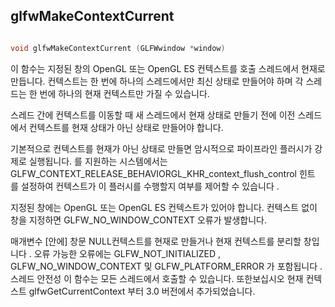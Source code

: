 ## glfwMakeContextCurrent

```c++

void glfwMakeContextCurrent	(GLFWwindow *window)

```

이 함수는 지정된 창의 OpenGL 또는 OpenGL ES 컨텍스트를 호출 스레드에서 현재로 만듭니다. 컨텍스트는 한 번에 하나의 스레드에서만 최신 상태로 만들어야 하며 각 스레드는 한 번에 하나의 현재 컨텍스트만 가질 수 있습니다.

스레드 간에 컨텍스트를 이동할 때 새 스레드에서 현재 상태로 만들기 전에 이전 스레드에서 컨텍스트를 현재 상태가 아닌 상태로 만들어야 합니다.

기본적으로 컨텍스트를 현재가 아닌 상태로 만들면 암시적으로 파이프라인 플러시가 강제로 실행됩니다. 를 지원하는 시스템에서는 GLFW_CONTEXT_RELEASE_BEHAVIORGL_KHR_context_flush_control 힌트 를 설정하여 컨텍스트가 이 플러시를 수행할지 여부를 제어할 수 있습니다 .

지정된 창에는 OpenGL 또는 OpenGL ES 컨텍스트가 있어야 합니다. 컨텍스트 없이 창을 지정하면 GLFW_NO_WINDOW_CONTEXT 오류가 발생합니다.

매개변수
[안에] 창문 NULL컨텍스트를 현재로 만들거나 현재 컨텍스트를 분리할 창입니다 .
오류
가능한 오류에는 GLFW_NOT_INITIALIZED , GLFW_NO_WINDOW_CONTEXT 및 GLFW_PLATFORM_ERROR 가 포함됩니다 .
스레드 안전성
이 함수는 모든 스레드에서 호출할 수 있습니다.
또한보십시오
현재 컨텍스트
glfwGetCurrentContext
부터
3.0 버전에서 추가되었습니다.
